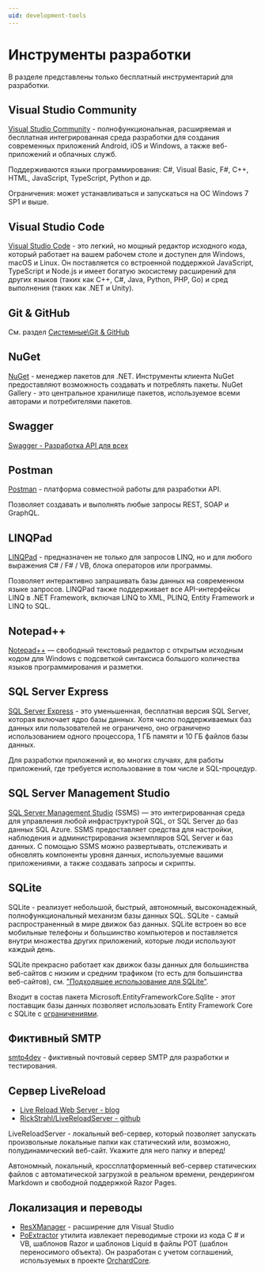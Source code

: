 ```yaml
---
uid: development-tools
---
```


# Инструменты разработки

В разделе представлены только бесплатный инструментарий для разработки.

## Visual Studio Community

[Visual Studio Community](https://visualstudio.microsoft.com/ru/vs/community/) - полнофункциональная, расширяемая и бесплатная интегрированная среда разработки для создания современных приложений Android, iOS и Windows, а также веб-приложений и облачных служб.

Поддерживаются языки программирования: C#, Visual Basic, F#, C++, HTML, JavaScript, TypeScript, Python и др.

Ограничения: может устанавливаться и запускаться на ОС Windows 7 SP1 и выше.

## Visual Studio Code

[Visual Studio Code](https://code.visualstudio.com/) - это легкий, но мощный редактор исходного кода, который работает на вашем рабочем столе и доступен для Windows, macOS и Linux. Он поставляется со встроенной поддержкой JavaScript, TypeScript и Node.js и имеет богатую экосистему расширений для других языков (таких как C++, C#, Java, Python, PHP, Go) и сред выполнения (таких как .NET и Unity).

## Git & GitHub

См. раздел [Системные\Git & GitHub](../system-tools/git-and-github.md)

## NuGet

[NuGet](https://www.nuget.org/) - менеджер пакетов для .NET. Инструменты клиента NuGet предоставляют возможность создавать и потреблять пакеты. NuGet Gallery - это центральное хранилище пакетов, используемое всеми авторами и потребителями пакетов.

## Swagger

[Swagger - Разработка API для всех](https://swagger.io/)

## Postman

[Postman](https://www.getpostman.com/) - платформа совместной работы для разработки API.

Позволяет создавать и выполнять любые запросы REST, SOAP и GraphQL.

## LINQPad

[LINQPad](https://www.linqpad.net/) - предназначен не только для запросов LINQ, но и для любого выражения C# / F# / VB, блока операторов или программы.

Позволяет интерактивно запрашивать базы данных на современном языке запросов. LINQPad также поддерживает все API-интерфейсы LINQ в .NET Framework, включая LINQ to XML, PLINQ, Entity Framework и LINQ to SQL.

## Notepad++

[Notepad++](https://notepad-plus-plus.org/) — свободный текстовый редактор с открытым исходным кодом для Windows с подсветкой синтаксиса большого количества языков программирования и разметки.

## SQL Server Express

[SQL Server Express](https://www.microsoft.com/ru-ru/sql-server/sql-server-editions-express) - это уменьшенная, бесплатная версия SQL Server, которая включает ядро ​​базы данных. Хотя число поддерживаемых баз данных или пользователей не ограничено, оно ограничено использованием одного процессора, 1 ГБ памяти и 10 ГБ файлов базы данных.

Для разработки приложений и, во многих случаях, для работы приложений, где требуется использование в том числе и SQL-процедур.

## SQL Server Management Studio

[SQL Server Management Studio](https://docs.microsoft.com/ru-ru/sql/ssms/) (SSMS) — это интегрированная среда для управления любой инфраструктурой SQL, от SQL Server до баз данных SQL Azure. SSMS предоставляет средства для настройки, наблюдения и администрирования экземпляров SQL Server и баз данных. С помощью SSMS можно развертывать, отслеживать и обновлять компоненты уровня данных, используемые вашими приложениями, а также создавать запросы и скрипты.

## SQLite

SQLite - реализует небольшой, быстрый, автономный, высоконадежный, полнофункциональный механизм базы данных SQL. SQLite - самый распространенный в мире движок баз данных. SQLite встроен во все мобильные телефоны и большинство компьютеров и поставляется внутри множества других приложений, которые люди используют каждый день.

SQLite прекрасно работает как движок базы данных для большинства веб-сайтов с низким и средним трафиком (то есть для большинства веб-сайтов), см. ["Подходящее использование для SQLite"](https://www.sqlite.org/whentouse.html).

Входит в состав пакета Microsoft.EntityFrameworkCore.Sqlite - этот поставщик базы данных позволяет использовать Entity Framework Core с SQLite с [ограничениями](https://docs.microsoft.com/ru-ru/ef/core/providers/sqlite/limitations).

## Фиктивный SMTP

[smtp4dev](https://github.com/rnwood/smtp4dev) - фиктивный почтовый сервер SMTP для разработки и тестирования.

## Сервер LiveReload

- [Live Reload Web Server - blog](https://weblog.west-wind.com/posts/2021/Mar/23/LiveReloadServer-A-NET-Core-Based-Generic-Static-Web-Server-with-Live-Reload)
- [RickStrahl/LiveReloadServer - github](https://github.com/RickStrahl/LiveReloadServer)

LiveReloadServer - локальный веб-сервер, который позволяет запускать произвольные локальные папки как статический или, возможно, полудинамический веб-сайт. Укажите для него папку и вперед!

Автономный, локальный, кроссплатформенный веб-сервер статических файлов с автоматической загрузкой в ​​реальном времени, рендерингом Markdown и свободной поддержкой Razor Pages.

## Локализация и переводы

- [ResXManager](https://marketplace.visualstudio.com/items?itemName=TomEnglert.ResXManager) - расширение для Visual Studio
- [PoExtractor](https://github.com/lukaskabrt/PoExtractor)
  утилита извлекает переводимые строки из кода C # и VB, шаблонов Razor и шаблонов Liquid в файлы POT (шаблон переносимого объекта). Он разработан с учетом соглашений, используемых в проекте [OrchardCore](https://docs.orchardcore.net/en/dev/docs/reference/modules/Localize/).
